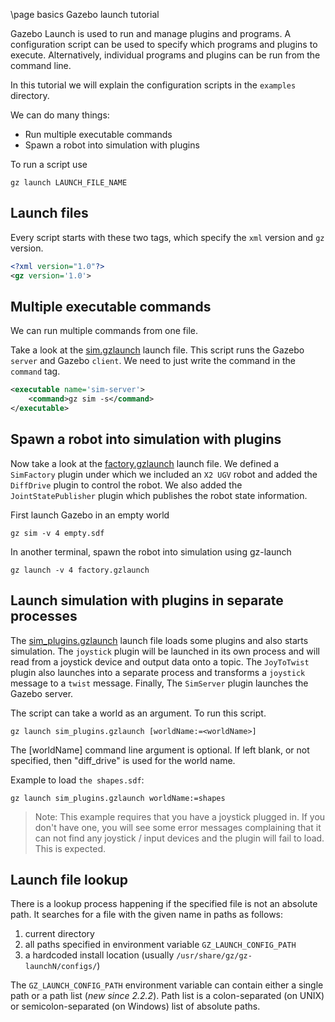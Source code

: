 \page basics Gazebo launch tutorial

Gazebo Launch is used to run and manage plugins and programs. A configuration script can be used to specify which programs and plugins to execute. Alternatively, individual programs and plugins can be run from the command line.

In this tutorial we will explain the configuration scripts in the `examples` directory.

We can do many things:

* Run multiple executable commands
* Spawn a robot into simulation with plugins

To run a script use

`gz launch LAUNCH_FILE_NAME`

## Launch files

Every script starts with these two tags, which specify the `xml` version and `gz` version.

```xml
<?xml version="1.0"?>
<gz version='1.0'>
```

## Multiple executable commands

We can run multiple commands from one file.

Take a look at the [sim.gzlaunch](https://github.com/gazebosim/gz-launch/blob/gz-launch9/examples/sim.gzlaunch) launch file. This script runs the Gazebo `server` and Gazebo `client`. We need to just write the command in the `command` tag.

```xml
<executable name='sim-server'>
    <command>gz sim -s</command>
</executable>
```

## Spawn a robot into simulation with plugins

Now take a look at the [factory.gzlaunch](https://github.com/gazebosim/gz-launch/blob/gz-launch9/examples/factory.gzlaunch) launch file. We defined a `SimFactory` plugin under which we included an `X2 UGV` robot and added the `DiffDrive` plugin to control the robot. We also added the `JointStatePublisher` plugin which publishes the robot state information.

First launch Gazebo in an empty world

```
gz sim -v 4 empty.sdf
```

In another terminal, spawn the robot into simulation using gz-launch

```
gz launch -v 4 factory.gzlaunch
```

## Launch simulation with plugins in separate processes

The [sim_plugins.gzlaunch](https://github.com/gazebosim/gz-launch/blob/gz-launch9/examples/sim_plugins.gzlaunch) launch file loads some plugins
and also starts simulation. The `joystick` plugin will be launched in its own process
and will read from a joystick device and output data onto a topic. The `JoyToTwist`
plugin also launches into a separate process and transforms a `joystick` message to a
`twist` message. Finally, The `SimServer` plugin launches the Gazebo server.

The script can take a world as an argument. To run this script.

```
gz launch sim_plugins.gzlaunch [worldName:=<worldName>]
```

The [worldName] command line argument is optional. If left blank, or not specified, then "diff_drive" is used for the world name.

Example to load `the shapes.sdf`:

```
gz launch sim_plugins.gzlaunch worldName:=shapes
```

> Note: This example requires that you have a joystick plugged in.
   If you don't have one, you will see some error messages complaining that
   it can not find any joystick / input devices and the plugin will fail
   to load. This is expected.

## Launch file lookup

There is a lookup process happening if the specified file is not an absolute
path. It searches for a file with the given name in paths as follows:

1. current directory
1. all paths specified in environment variable `GZ_LAUNCH_CONFIG_PATH`
1. a hardcoded install location (usually
   `/usr/share/gz/gz-launchN/configs/`)

The `GZ_LAUNCH_CONFIG_PATH` environment variable can contain either a single
path or a path list (_new since 2.2.2_). Path list is a colon-separated (on
UNIX) or semicolon-separated (on Windows) list of absolute paths.
